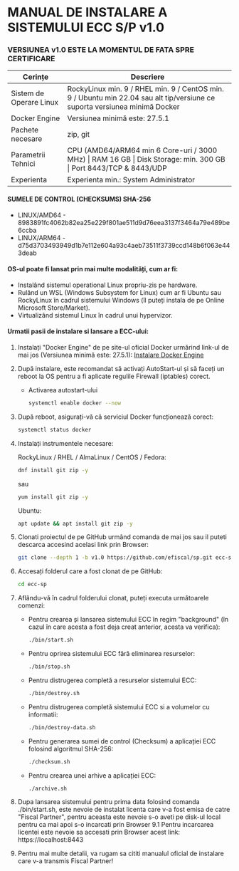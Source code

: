 # MANUAL DE INSTALARE A SISTEMULUI ECC S/P v1.0


### VERSIUNEA v1.0 ESTE LA MOMENTUL DE FATA SPRE CERTIFICARE

| Cerințe | Descriere |
|-------------------|-----------------------|
| Sistem de Operare Linux       | RockyLinux min. 9 / RHEL min. 9 / CentOS min. 9 / Ubuntu min 22.04  sau alt tip/versiune ce suporta versiunea minimă Docker|
| Docker Engine                 | Versiunea minimă este: 27.5.1  |
| Pachete necesare              | zip, git |
| Parametrii Tehnici            | CPU (AMD64/ARM64 min 6 Core-uri / 3000 MHz) \| RAM 16 GB \| Disk Storage: min. 300 GB \| Port 8443/TCP & 8443/UDP |
| Experienta | Experienta min.: System Administrator |

#### SUMELE DE CONTROL (CHECKSUMS) SHA-256
- LINUX/AMD64 - 8983891fc4062b82ea25e229f801ae511d9d76eea3137f3464a79e489be6ccba
- LINUX/ARM64 - d75d3703493949d1b7e112e604a93c4aeb73511f3739ccd148b6f063e443deab


#### OS-ul poate fi lansat prin mai multe modalități, cum ar fi:
- Instalând sistemul operational Linux propriu-zis pe hardware.
- Rulând un WSL (Windows Subsystem for Linux) cum ar fi Ubuntu sau RockyLinux în cadrul sistemului Windows (îl puteți instala de pe Online Microsoft Store/Market).
- Virtualizând sistemul Linux în cadrul unui hypervizor.


#### Urmatii pasii de instalare si lansare a ECC-ului:
1. Instalați "Docker Engine" de pe site-ul oficial Docker urmărind link-ul de mai jos (Versiunea minimă este: 27.5.1):
    [Instalare Docker Engine](https://docs.docker.com/engine/install/)

2. După instalare, este recomandat să activați AutoStart-ul și să faceți un reboot la OS pentru a fi aplicate regulile Firewall (iptables) corect.
    - Activarea autostart-ului
        ```sh
        systemctl enable docker --now
        ```

3. După reboot, asigurați-vă că serviciul Docker funcționează corect:
    ```sh
    systemctl status docker
    ```

4. Instalați instrumentele necesare:

    RockyLinux / RHEL / AlmaLinux / CentOS / Fedora:
    ```sh
    dnf install git zip -y
    ```
    sau
    ```sh
    yum install git zip -y
    ```

    Ubuntu:
    ```sh
    apt update && apt install git zip -y
    ```


5. Clonati proiectul de pe GitHub urmând comanda de mai jos sau il puteti descarca accesind acelasi link prin Browser:
    ```sh
    git clone --depth 1 -b v1.0 https://github.com/efiscal/sp.git ecc-sp
    ```

6. Accesați folderul care a fost clonat de pe GitHub:
    ```sh
    cd ecc-sp
    ```

7. Aflându-vă în cadrul folderului clonat, puteți executa următoarele comenzi:

    - Pentru crearea și lansarea sistemului ECC în regim "background" (în cazul în care acesta a fost deja creat anterior, acesta va verifica):
      ```sh
      ./bin/start.sh
      ```

    - Pentru oprirea sistemului ECC fără eliminarea resurselor:
      ```sh
      ./bin/stop.sh
      ```

    - Pentru distrugerea completă a resurselor sistemului ECC:
      ```sh
      ./bin/destroy.sh
      ```

    - Pentru distrugerea completă sistemului ECC si a volumelor cu informatii:
      ```sh
      ./bin/destroy-data.sh
      ```

    - Pentru generarea sumei de control (Checksum) a aplicației ECC folosind algoritmul SHA-256:
      ```sh
      ./checksum.sh
      ```

    - Pentru crearea unei arhive a aplicației ECC:
      ```sh
      ./archive.sh
      ```
8. Dupa lansarea sistemului pentru prima data folosind comanda ./bin/start.sh, este nevoie de instalat licenta care v-a fost emisa de catre "Fiscal Partner", pentru aceasta este nevoie s-o aveti pe disk-ul local pentru ca mai apoi s-o incarcati prin Browser
  9.1 Pentru incarcarea licentei este nevoie sa accesati prin Browser acest link: https://localhost:8443

9. Pentru mai multe detalii, va rugam sa cititi manualul oficial de instalare care v-a transmis Fiscal Partner!